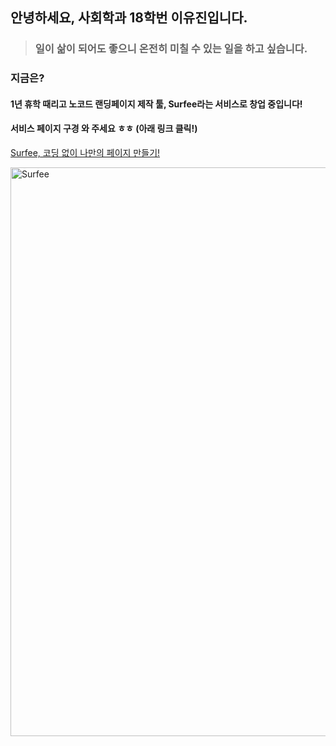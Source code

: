 ## 안녕하세요, 사회학과 18학번 **이유진**입니다. 



> ### 일이 삶이 되어도 좋으니 온전히 미칠 수 있는 일을 하고 싶습니다.



### 지금은?

#### 1년 휴학 때리고 **노코드 랜딩페이지 제작 툴, Surfee**라는 서비스로 창업 중입니다!

#### 서비스 페이지 구경 와 주세요 ㅎㅎ (아래 링크 클릭!)


[Surfee, 코딩 없이 나만의 페이지 만들기!](https://surfee.co.kr "Surfee link")


<img width="910" alt="Surfee" src="https://user-images.githubusercontent.com/101304885/158131223-b20806a9-bcda-4a38-8192-d5754fb2317b.png">

